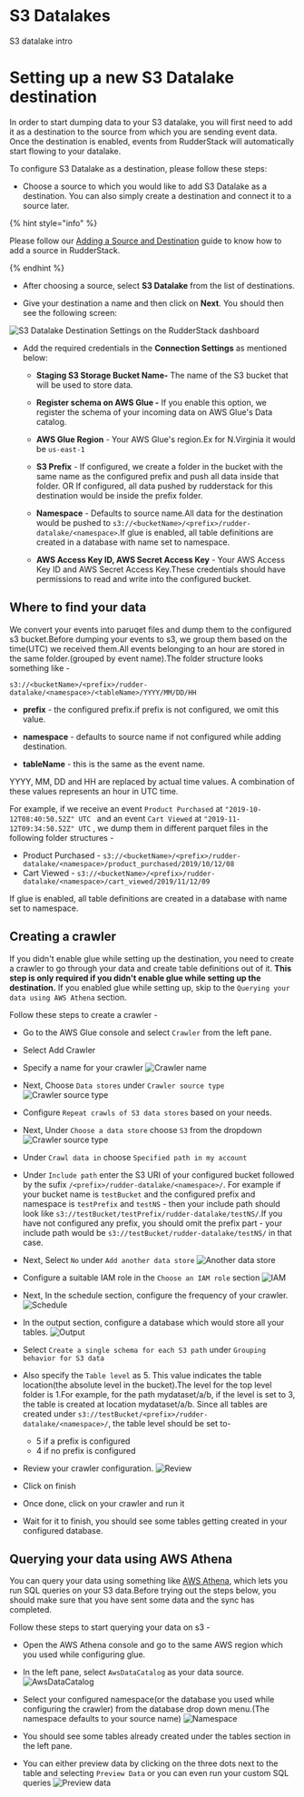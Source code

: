 
# S3 Datalakes

S3 datalake intro

# Setting up a new S3 Datalake destination

In order to start dumping data to your S3 datalake, you will first need to add it as a destination to the source from which you are sending event data. Once the destination is enabled, events from RudderStack will automatically start flowing to your datalake.

To configure S3 Datalake as a destination, please follow these steps:

* Choose a source to which you would like to add S3 Datalake as a destination. You can also simply create a destination and connect it to a source later.

{% hint style="info" %}

Please follow our [Adding a Source and Destination](https://docs.rudderstack.com/how-to-guides/adding-source-and-destination-rudderstack) guide to know how to add a source in RudderStack.

{% endhint %}

* After choosing a source, select **S3 Datalake** from the list of destinations.

* Give your destination a name and then click on **Next**. You should then see the following screen:

![S3 Datalake Destination Settings on the RudderStack dashboard](../.gitbook/assets/s3_datalake/connectionScreen.png)
  
* Add the required credentials in the **Connection Settings** as mentioned below:

	*  **Staging S3 Storage Bucket Name-** The name of the S3 bucket that will be used to store data.

	*  **Register schema on AWS Glue -** If you enable this option, we register the schema of your incoming data on AWS Glue's Data catalog.

	* **AWS Glue Region** - Your AWS Glue's region.Ex for N.Virginia it would be `us-east-1`

	*  **S3 Prefix** - If configured, we create a folder in the bucket with the same name as the configured prefix and push all data inside that folder. OR If configured, all data pushed by rudderstack for this destination would be inside the prefix folder.  

	*  **Namespace** - Defaults to source name.All data for the destination would be pushed to `s3://<bucketName>/<prefix>/rudder-datalake/<namespace>`.If glue is enabled, all table definitions are created in a database with name set to namespace.

	*  **AWS Access Key ID, AWS Secret Access Key** - Your AWS Access Key ID and AWS Secret Access Key.These credentials should have permissions to read and write into the configured bucket.

## Where to find your data

We convert your events into paruqet files and dump them to the configured s3 bucket.Before dumping your events to s3, we group them based on the time(UTC) we received them.All events belonging to an hour are stored in the same folder.(grouped by event name).The folder structure looks something like -

`s3://<bucketName>/<prefix>/rudder-datalake/<namespace>/<tableName>/YYYY/MM/DD/HH`
  
*  **prefix**  - the configured prefix.if prefix is not configured, we omit this value.
*  **namespace** - defaults to source name if not configured while adding destination.

*  **tableName** - this is the same as the event name.

YYYY, MM, DD and HH are replaced by actual time values. A combination of these values represents an hour in UTC time.

For example, if we receive an event `Product Purchased` at `"2019-10-12T08:40:50.52Z" UTC ` and an event `Cart Viewed` at `"2019-11-12T09:34:50.52Z" UTC` , we dump them in different parquet files in the following folder structures -
* Product Purchased - `s3://<bucketName>/<prefix>/rudder-datalake/<namespace>/product_purchased/2019/10/12/08` 
* Cart Viewed - `s3://<bucketName>/<prefix>/rudder-datalake/<namespace>/cart_viewed/2019/11/12/09` 
  

If glue is enabled, all table definitions are created in a database with name set to namespace.

## Creating a crawler
If you didn't enable glue while setting up the destination, you need to create a crawler to go through your data and create table definitions out of it.
**This step is only required if you didn't enable glue while setting up the destination.**
If you enabled glue while setting up, skip to the `Querying your data using AWS Athena` section.

Follow these steps to create a crawler -

* Go to the AWS Glue console and select `Crawler` from the left pane.

* Select Add Crawler

* Specify a name for your crawler
![Crawler name](../.gitbook/assets/s3_datalake/crawlerName.png)

* Next, Choose `Data stores` under `Crawler source type`
![Crawler source type](../.gitbook/assets/s3_datalake/crawlerSourceType.png)

* Configure `Repeat crawls of S3 data stores` based on your needs.

* Next, Under `Choose a data store` choose `S3` from the dropdown
![Crawler source type](../.gitbook/assets/s3_datalake/addDataStore.png)

* Under `Crawl data in` choose `Specified path in my account`

* Under `Include path` enter the S3 URI of your configured bucket followed by the sufix `/<prefix>/rudder-datalake/<namespace>/`. For example if your bucket name is `testBucket` and the configured prefix and namespace is `testPrefix` and `testNS` - then your include path should look like `s3://testBucket/testPrefix/rudder-datalake/testNS/`.If you have not configured any prefix, you should omit the prefix part - your include path would be `s3://testBucket/rudder-datalake/testNS/` in that case.

* Next, Select `No` under `Add another data store`
![Another data store](../.gitbook/assets/s3_datalake/anotherDataStore.png)

* Configure a suitable IAM role in the `Choose an IAM role` section
![IAM](../.gitbook/assets/s3_datalake/iam.png)

* Next, In the schedule section, configure the frequency of your crawler.
![Schedule](../.gitbook/assets/s3_datalake/scheduler.png)

* In the output section, configure a database which would store all your tables.
![Output](../.gitbook/assets/s3_datalake/output.png)

* Select `Create a single schema for each S3 path` under `Grouping behavior for S3 data`

* Also specify the `Table level` as 5. This value indicates the table location(the absolute level in the bucket).The level for the top level folder is 1.For example, for the path mydataset/a/b, if the level is set to 3, the table is created at location mydataset/a/b.
Since all tables are created under `s3://testBucket/<prefix>/rudder-datalake/<namespace>/`, the table level should be set to-
	* 5 if a prefix is configured
	* 4 if no prefix is configured
* Review your crawler configuration.
![Review](../.gitbook/assets/s3_datalake/review.png)
* Click on finish
* Once done, click on your crawler and run it
* Wait for it to finish, you should see some tables getting created in your configured database.

## Querying your data using AWS Athena

You can query your data using something like [AWS Athena](https://aws.amazon.com/athena/), which lets you run SQL queries on your S3 data.Before trying out the steps below, you should make sure that you have sent some data and the sync has completed.

Follow these steps to start querying your data on s3 -

* Open the AWS Athena console and go to the same AWS region which you used while configuring glue.

* In the left pane, select `AwsDataCatalog` as your data source.
![AwsDataCatalog](../.gitbook/assets/s3_datalake/datasource.png)

* Select your configured namespace(or the database you used while configuring the crawler) from the database drop down menu.(The namespace defaults to your source name)
![Namespace](../.gitbook/assets/s3_datalake/database.png)

* You should see some tables already created under the tables section in the left pane.

* You can either preview data by clicking on the three dots next to the table and selecting `Preview Data` or you can even run your custom SQL queries
![Preview data](../.gitbook/assets/s3_datalake/previewTable.png)
  